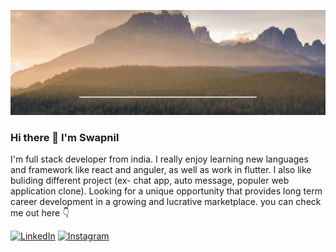 ![gif](https://github.com/SwapnilDhamdhere/SwapnilDhamdhere/blob/main/img/Swapnil%20Dhamdhere.gif?raw=true)

### Hi there 👋 I'm Swapnil

I'm full stack developer from india. I really enjoy learning new languages and framework like react and anguler, as well as work in flutter. I also like buliding different project (ex- chat app, auto message, populer web application clone). Looking for a unique opportunity that provides long term career development in a growing and lucrative marketplace. you can check me out here 👇

<a href="https://www.linkedin.com/in/swapnil-dhamdhere-5781321b9" target="_blank"><img src="https://img.shields.io/badge/LinkedIn-%230077B5.svg?&style=flat-square&logo=linkedin&logoColor=white" alt="LinkedIn"></a>
<a href="https://www.instagram.com/swapnil.s.dhamdhere/" target="_blank"><img src="https://img.shields.io/badge/Instagram-%23E4405F.svg?&style=flat-square&logo=instagram&logoColor=white" alt="Instagram"></a>
<!--
**SwapnilDhamdhere/SwapnilDhamdhere** is a ✨ _special_ ✨ repository because its `README.md` (this file) appears on your GitHub profile.

Here are some ideas to get you started:

- 🔭 I’m currently working on ...
- 🌱 I’m currently learning ...
- 👯 I’m looking to collaborate on ...
- 🤔 I’m looking for help with ...
- 💬 Ask me about ...
- 📫 How to reach me: ...
- 😄 Pronouns: ...
- ⚡ Fun fact: ...
-->
